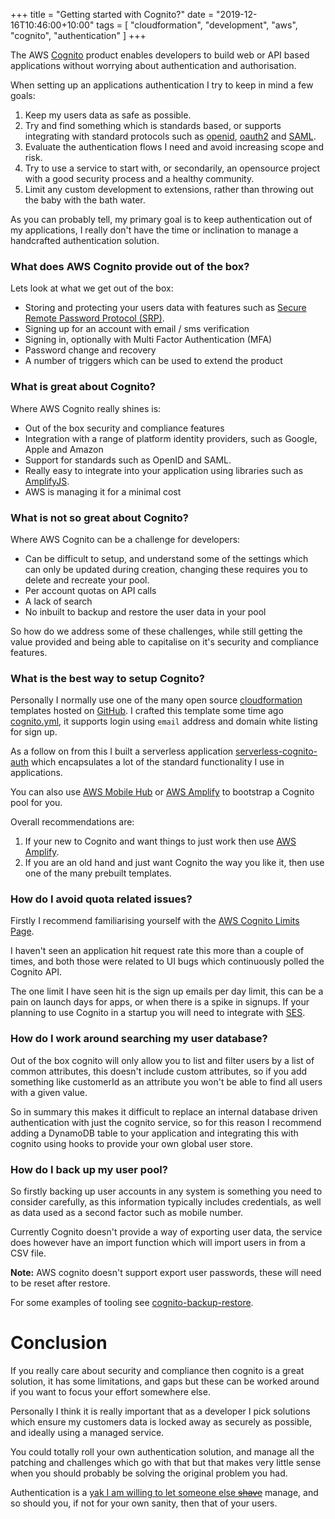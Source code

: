 +++
title = "Getting started with Cognito?"
date = "2019-12-16T10:46:00+10:00"
tags = [ "cloudformation", "development", "aws", "cognito", "authentication" ]
+++

The AWS [Cognito](https://aws.amazon.com/cognito/) product enables developers to build web or API based applications without worrying about authentication and authorisation.

When setting up an applications authentication I try to keep in mind a few goals:

1. Keep my users data as safe as possible.
2. Try and find something which is standards based, or supports integrating with standard protocols such as [openid](https://openid.net/), [oauth2](https://oauth.net/2/) and [SAML](https://en.wikipedia.org/wiki/Security_Assertion_Markup_Language).
2. Evaluate the authentication flows I need and avoid increasing scope and risk.
3. Try to use a service to start with, or secondarily, an opensource project with a good security process and a healthy community.
4. Limit any custom development to extensions, rather than throwing out the baby with the bath water.

As you can probably tell, my primary goal is to keep authentication out of my applications, I really don't have the time or inclination to manage a handcrafted authentication solution.

### What does AWS Cognito provide out of the box?

Lets look at what we get out of the box:

* Storing and protecting your users data with features such as [Secure Remote Password Protocol (SRP)](https://en.wikipedia.org/wiki/Secure_Remote_Password_protocol).
* Signing up for an account with email / sms verification
* Signing in, optionally with Multi Factor Authentication (MFA)
* Password change and recovery
* A number of triggers which can be used to extend the product

### What is great about Cognito?

Where AWS Cognito really shines is:

* Out of the box security and compliance features
* Integration with a range of platform identity providers, such as Google, Apple and Amazon
* Support for standards such as OpenID and SAML.
* Really easy to integrate into your application using libraries such as [AmplifyJS](https://github.com/aws-amplify/amplify-js).
* AWS is managing it for a minimal cost

### What is not so great about Cognito?

Where AWS Cognito can be a challenge for developers:

* Can be difficult to setup, and understand some of the settings which can only be updated during creation, changing these requires you to delete and recreate your pool.
* Per account quotas on API calls
* A lack of search
* No inbuilt to backup and restore the user data in your pool

So how do we address some of these challenges, while still getting the value provided and being able to capitalise on it's security and compliance features.

### What is the best way to setup Cognito?

Personally I normally use one of the many open source [cloudformation](https://aws.amazon.com/cloudformation/) templates hosted on [GitHub](https://github.com/). I crafted this template some time ago [cognito.yml](https://gist.github.com/wolfeidau/70531fc1a593c0bad7fb9ebc9ae82580), it supports login using `email` address and domain white listing for sign up.

As a follow on from this I built a serverless application [serverless-cognito-auth](https://github.com/wolfeidau/serverless-cognito-auth) which encapsulates a lot of the standard functionality I use in applications.

You can also use [AWS Mobile Hub](https://docs.aws.amazon.com/aws-mobile/latest/developerguide/mobile-hub-features.html) or [AWS Amplify](https://aws.amazon.com/amplify/) to bootstrap a Cognito pool for you. 

Overall recommendations are:

1. If your new to Cognito and want things to just work then use [AWS Amplify](https://aws.amazon.com/amplify/).
2. If you are an old hand and just want Cognito the way you like it, then use one of the many prebuilt templates.

### How do I avoid quota related issues?

Firstly I recommend familiarising yourself with the [AWS Cognito Limits Page](https://docs.aws.amazon.com/cognito/latest/developerguide/limits.html).

I haven't seen an application hit request rate this more than a couple of times, and both those were related to UI bugs which continuously polled the Cognito API.

The one limit I have seen hit is the sign up emails per day limit, this can be a pain on launch days for apps, or when there is a spike in signups. If your planning to use Cognito in a startup you will need to integrate with [SES](https://aws.amazon.com/ses/).

### How do I work around searching my user database?

Out of the box cognito will only allow you to list and filter users by a list of common attributes, this doesn't include custom attributes, so if you add something like customerId as an attribute you won't be able to find all users with a given value.

So in summary this makes it difficult to replace an internal database driven authentication with just the cognito service, so for this reason I recommend adding a DynamoDB table to your application and integrating this with cognito using hooks to provide your own global user store.

### How do I back up my user pool?

So firstly backing up user accounts in any system is something you need to consider carefully, as this information typically includes credentials, as well as data used as a second factor such as mobile number.

Currently Cognito doesn't provide a way of exporting user data, the service does however have an import function which will import users in from a CSV file. 

**Note:** AWS cognito doesn't support export user passwords, these will need to be reset after restore.

For some examples of tooling see [cognito-backup-restore](https://www.npmjs.com/package/cognito-backup-restore).

# Conclusion

If you really care about security and compliance then cognito is a great solution, it has some limitations, and gaps but these can be worked around if you want to focus your effort somewhere else.

Personally I think it is really important that as a developer I pick solutions which ensure my customers data is locked away as securely as possible, and ideally using a managed service. 

You could totally roll your own authentication solution, and manage all the patching and challenges which go with that but that makes very little sense when you should probably be solving the original problem you had.

Authentication is a [yak I am willing to let someone else ~~shave~~](https://americanexpress.io/yak-shaving/)  manage, and so should you, if not for your own sanity, then that of your users.